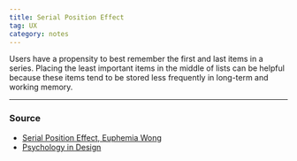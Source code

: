 ```yaml
---
title: Serial Position Effect
tag: UX
category: notes
---
```


Users have a propensity to best remember the first and last items in a series. Placing the least important items in the middle of lists can be helpful because these items tend to be stored less frequently in long-term and working memory.

--- 
### Source
- [Serial Position Effect, Euphemia Wong](https://www.interaction-design.org/literature/article/serial-position-effect-how-to-create-better-user-interfaces)
- [Psychology in Design](https://blog.prototypr.io/psychology-in-design-part-1-cdc63229cbe4)